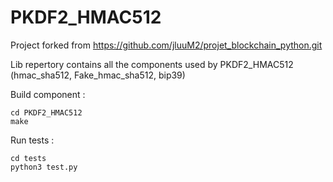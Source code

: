 # PKDF2_HMAC512

Project forked from https://github.com/jluuM2/projet_blockchain_python.git

Lib repertory contains all the components used by PKDF2_HMAC512 (hmac_sha512, Fake_hmac_sha512, bip39)

Build component :
```
cd PKDF2_HMAC512
make
```
Run tests :
```
cd tests
python3 test.py
```
